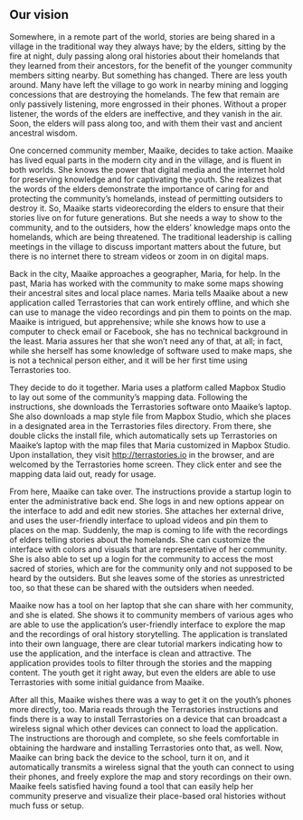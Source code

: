 ## Our vision

Somewhere, in a remote part of the world, stories are being shared in a village in the traditional way they always have; by the elders, sitting by the fire at night, duly passing along oral histories about their homelands that they learned from their ancestors, for the benefit of the younger community members sitting nearby. But something has changed. There are less youth around. Many have left the village to go work in nearby mining and logging concessions that are destroying the homelands. The few that remain are only passively listening, more engrossed in their phones. Without a proper listener, the words of the elders are ineffective, and they vanish in the air. Soon, the elders will pass along too, and with them their vast and ancient ancestral wisdom.

One concerned community member, Maaike, decides to take action. Maaike has lived equal parts in the modern city and in the village, and is fluent in both worlds. She knows the power that digital media and the internet hold for preserving knowledge and for captivating the youth. She realizes that the words of the elders demonstrate the importance of caring for and protecting the community’s homelands, instead of permitting outsiders to destroy it. So, Maaike starts videorecording the elders to ensure that their stories live on for future generations. But she needs a way to show to the community, and to the outsiders, how the elders’ knowledge maps onto the homelands, which are being threatened. The traditional leadership is calling meetings in the village to discuss important matters about the future, but there is no internet there to stream videos or zoom in on digital maps.

Back in the city, Maaike approaches a geographer, Maria, for help. In the past, Maria has worked with the community to make some maps showing their ancestral sites and local place names. Maria tells Maaike about a new application called Terrastories that can work entirely offline, and which she can use to manage the video recordings and pin them to points on the map. Maaike is intrigued, but apprehensive; while she knows how to use a computer to check email or Facebook, she has no technical background in the least. Maria assures her that she won’t need any of that, at all; in fact, while she herself has some knowledge of software used to make maps, she is not a technical person either, and it will be her first time using Terrastories too. 

They decide to do it together. Maria uses a platform called Mapbox Studio to lay out some of the community’s mapping data. Following the instructions, she downloads the Terrastories software onto Maaike’s laptop. She also downloads a map style file from Mapbox Studio, which she places in a designated area in the Terrastories files directory. From there, she double clicks the install file, which automatically sets up Terrastories on Maaike’s laptop with the map files that Maria customized in Mapbox Studio. Upon installation, they visit http://terrastories.io in the browser, and are welcomed by the Terrastories home screen. They click enter and see the mapping data laid out, ready for usage.

From here, Maaike can take over. The instructions provide a startup login to enter the administrative back end. She logs in and new options appear on the interface to add and edit new stories. She attaches her external drive, and uses the user-friendly interface to upload videos and pin them to places on the map. Suddenly, the map is coming to life with the recordings of elders telling stories about the homelands. She can customize the interface with colors and visuals that are representative of her community. She is also able to set up a login for the community to access the most sacred of stories, which are for the community only and not supposed to be heard by the outsiders. But she leaves some of the stories as unrestricted too, so that these can be shared with the outsiders when needed.

Maaike now has a tool on her laptop that she can share with her community, and she is elated. She shows it to community members of various ages who are able to use the application’s user-friendly interface to explore the map and the recordings of oral history storytelling. The application is translated into their own language, there are clear tutorial markers indicating how to use the application, and the interface is clean and attractive. The application provides tools to filter through the stories and the mapping content. The youth get it right away, but even the elders are able to use Terrastories with some initial guidance from Maaike. 

After all this, Maaike wishes there was a way to get it on the youth’s phones more directly, too. Maria reads through the Terrastories instructions and finds there is a way to install Terrastories on a device that can broadcast a wireless signal which other devices can connect to load the application. The instructions are thorough and complete, so she feels comfortable in obtaining the hardware and installing Terrastories onto that, as well. Now, Maaike can bring back the device to the school, turn it on, and it automatically transmits a wireless signal that the youth can connect to using their phones, and freely explore the map and story recordings on their own. Maaike feels satisfied having found a tool that can easily help her community preserve and visualize their place-based oral histories without much fuss or setup.